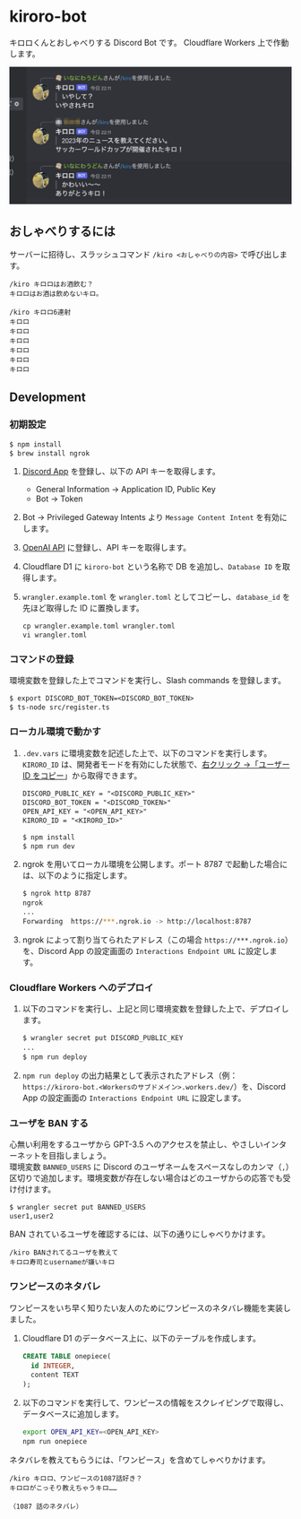 # kiroro-bot

キロロくんとおしゃべりする Discord Bot です。
Cloudflare Workers 上で作動します。

![Discord 上での動作画面](sample.png)

## おしゃべりするには

サーバーに招待し、スラッシュコマンド `/kiro <おしゃべりの内容>` で呼び出します。

```
/kiro キロロはお酒飲む？
キロロはお酒は飲めないキロ。

/kiro キロロ6連射
キロロ
キロロ
キロロ
キロロ
キロロ
キロロ
```

## Development

### 初期設定

```
$ npm install
$ brew install ngrok
```

1. [Discord App](https://discord.com/developers/docs/intro) を登録し、以下の API キーを取得します。
    - General Information → Application ID, Public Key
    - Bot → Token

2. Bot → Privileged Gateway Intents より `Message Content Intent` を有効にします。

3. [OpenAI API](https://openai.com/blog/openai-api) に登録し、API キーを取得します。

4. Cloudflare D1 に `kiroro-bot` という名称で DB を追加し、`Database ID` を取得します。

5. `wrangler.example.toml` を `wrangler.toml` としてコピーし、`database_id` を先ほど取得した ID に置換します。
    ```
    cp wrangler.example.toml wrangler.toml
    vi wrangler.toml
    ```

### コマンドの登録

環境変数を登録した上でコマンドを実行し、Slash commands を登録します。

```
$ export DISCORD_BOT_TOKEN=<DISCORD_BOT_TOKEN>
$ ts-node src/register.ts
```

### ローカル環境で動かす

1. `.dev.vars` に環境変数を記述した上で、以下のコマンドを実行します。  
    `KIRORO_ID` は、開発者モードを有効にした状態で、[右クリック →「ユーザー ID をコピー](https://support.discord.com/hc/ja/articles/206346498-%E3%83%A6%E3%83%BC%E3%82%B6%E3%83%BC-%E3%82%B5%E3%83%BC%E3%83%90%E3%83%BC-%E3%83%A1%E3%83%83%E3%82%BB%E3%83%BC%E3%82%B8ID%E3%81%AF%E3%81%A9%E3%81%93%E3%81%A7%E8%A6%8B%E3%81%A4%E3%81%91%E3%82%89%E3%82%8C%E3%82%8B-)」から取得できます。

    ```
    DISCORD_PUBLIC_KEY = "<DISCORD_PUBLIC_KEY>"
    DISCORD_BOT_TOKEN = "<DISCORD_TOKEN>"
    OPEN_API_KEY = "<OPEN_API_KEY>"
    KIRORO_ID = "<KIRORO_ID>"
    ```
    ```
    $ npm install
    $ npm run dev
    ```

2. ngrok を用いてローカル環境を公開します。ポート 8787 で起動した場合には、以下のように指定します。

    ```bash
    $ ngrok http 8787
    ngrok
    ...
    Forwarding  https://***.ngrok.io -> http://localhost:8787
    ```

3. ngrok によって割り当てられたアドレス（この場合 `https://***.ngrok.io`）を、Discord App の設定画面の `Interactions Endpoint URL` に設定します。

### Cloudflare Workers へのデプロイ

1. 以下のコマンドを実行し、上記と同じ環境変数を登録した上で、デプロイします。

    ```bash
    $ wrangler secret put DISCORD_PUBLIC_KEY
    ...
    $ npm run deploy
    ```

2. `npm run deploy` の出力結果として表示されたアドレス（例：`https://kiroro-bot.<Workersのサブドメイン>.workers.dev/`）を、Discord App の設定画面の `Interactions Endpoint URL` に設定します。

### ユーザを BAN する

心無い利用をするユーザから GPT-3.5 へのアクセスを禁止し、やさしいインターネットを目指しましょう。  
環境変数 `BANNED_USERS` に Discord のユーザネームをスペースなしのカンマ（`,`）区切りで追加します。環境変数が存在しない場合はどのユーザからの応答でも受け付けます。

```
$ wrangler secret put BANNED_USERS
user1,user2
```

BAN されているユーザを確認するには、以下の通りにしゃべりかけます。

```
/kiro BANされてるユーザを教えて
キロロ寿司とusernameが嫌いキロ
```

### ワンピースのネタバレ

ワンピースをいち早く知りたい友人のためにワンピースのネタバレ機能を実装しました。

1. Cloudflare D1 のデータベース上に、以下のテーブルを作成します。
    ```sql
    CREATE TABLE onepiece(
      id INTEGER,
      content TEXT
    );
    ```

2. 以下のコマンドを実行して、ワンピースの情報をスクレイピングで取得し、データベースに追加します。
    ```bash
    export OPEN_API_KEY=<OPEN_API_KEY>
    npm run onepiece
    ```

ネタバレを教えてもらうには、「ワンピース」を含めてしゃべりかけます。

```
/kiro キロロ、ワンピースの1087話好き？
キロロがこっそり教えちゃうキロ……

（1087 話のネタバレ）
```
